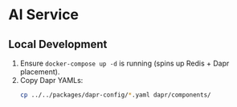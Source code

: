 # AI Service

## Local Development

1. Ensure `docker-compose up -d` is running (spins up Redis + Dapr placement).
2. Copy Dapr YAMLs:
   ```bash
   cp ../../packages/dapr-config/*.yaml dapr/components/
   ```
